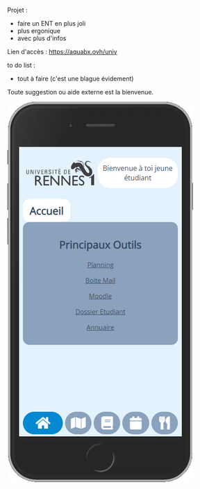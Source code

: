Projet :
- faire un ENT en plus joli
- plus ergonique
- avec plus d'infos

Lien d'accès : https://aquabx.ovh/univ

to do list :
- tout à faire (c'est une blague évidement)

Toute suggestion ou aide externe est la bienvenue. 

![ScreenShot](screenshot.png)
